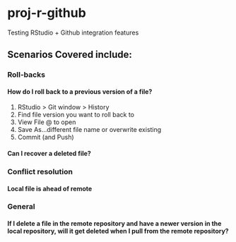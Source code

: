 # proj-r-github
Testing RStudio + Github integration features

## Scenarios Covered include:

### Roll-backs

#### How do I roll back to a previous version of a file?

1. RStudio > Git window > History
2. Find file version you want to roll back to
3. View File @ <commit id> to open
4. Save As...different file name or overwrite existing
5. Commit (and Push)

#### Can I recover a deleted file?

### Conflict resolution

#### Local file is ahead of remote

### General

#### If I delete a file in the remote repository and have a newer version in the local repository, will it get deleted when I pull from the remote repository?
